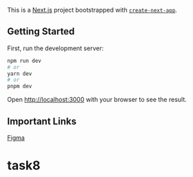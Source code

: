 This is a [Next.js](https://nextjs.org/) project bootstrapped with [`create-next-app`](https://github.com/vercel/next.js/tree/canary/packages/create-next-app).

## Getting Started

First, run the development server:

```bash
npm run dev
# or
yarn dev
# or
pnpm dev
```

Open [http://localhost:3000](http://localhost:3000) with your browser to see the result.

## Important Links

[Figma](https://www.figma.com/file/vZHOFnRPBNdAVTrnWaXywL/Untitled?node-id=2%3A63&t=ubjjIiyUbVTQgd9f-1)
# task8
